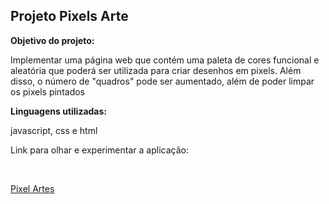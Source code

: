 <h2> <b> Projeto Pixels Arte </b> </h2>

<p> <b> Objetivo do projeto: </b> </p>

<p> Implementar uma página web que contém uma paleta de cores funcional e aleatória que poderá ser utilizada para criar desenhos em pixels. Além disso, o número de "quadros" pode ser aumentado, além de poder limpar os pixels pintados </p>

<p> <b> Linguagens utilizadas: </b> </p>

<p> javascript, css e html </p>

<p> Link para olhar e experimentar a aplicação: </p> <br>

[Pixel Artes](https://clairpenido.github.io/Pixels-Art-Project)